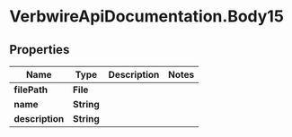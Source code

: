 # VerbwireApiDocumentation.Body15

## Properties
Name | Type | Description | Notes
------------ | ------------- | ------------- | -------------
**filePath** | **File** |  | 
**name** | **String** |  | 
**description** | **String** |  | 
